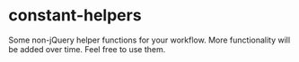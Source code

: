 # constant-helpers
Some non-jQuery helper functions for your workflow. More functionality will be added over time. Feel free to use them.
